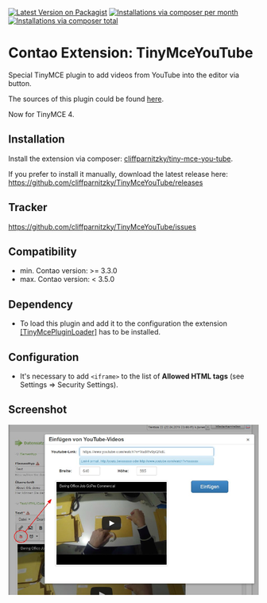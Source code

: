 [![Latest Version on Packagist](http://img.shields.io/packagist/v/cliffparnitzky/tiny-mce-you-tube.svg?style=flat)](https://packagist.org/packages/cliffparnitzky/tiny-mce-you-tube)
[![Installations via composer per month](http://img.shields.io/packagist/dm/cliffparnitzky/tiny-mce-you-tube.svg?style=flat)](https://packagist.org/packages/cliffparnitzky/tiny-mce-you-tube)
[![Installations via composer total](http://img.shields.io/packagist/dt/cliffparnitzky/tiny-mce-you-tube.svg?style=flat)](https://packagist.org/packages/cliffparnitzky/tiny-mce-you-tube)

Contao Extension: TinyMceYouTube
================================

Special TinyMCE plugin to add videos from YouTube into the editor via button.

The sources of this plugin could be found [here](https://github.com/gtraxx/tinymce-plugin-youtube).

Now for TinyMCE 4.


Installation
------------

Install the extension via composer: [cliffparnitzky/tiny-mce-you-tube](https://packagist.org/packages/cliffparnitzky/tiny-mce-you-tube).

If you prefer to install it manually, download the latest release here: https://github.com/cliffparnitzky/TinyMceYouTube/releases


Tracker
-------

https://github.com/cliffparnitzky/TinyMceYouTube/issues


Compatibility
-------------

- min. Contao version: >= 3.3.0
- max. Contao version: <  3.5.0


Dependency
----------

- To load this plugin and add it to the configuration the extension [[TinyMcePluginLoader]](https://github.com/cliffparnitzky/TinyMcePluginLoader) has to be installed.


Configuration
-------------

- It's necessary to add `<iframe>` to the list of **Allowed HTML tags** (see Settings => Security Settings).


Screenshot
----------

![Screenshot](screenshot.jpg)